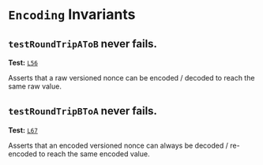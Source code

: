 # `Encoding` Invariants

## `testRoundTripAToB` never fails.
**Test:** [`L56`](https://github.com/ethereum-optimism/optimism/tree/develop/packages/contracts-bedrock/contracts/echidna/FuzzEncoding.sol#L56)

Asserts that a raw versioned nonce can be encoded / decoded to reach the same raw value. 


## `testRoundTripBToA` never fails.
**Test:** [`L67`](https://github.com/ethereum-optimism/optimism/tree/develop/packages/contracts-bedrock/contracts/echidna/FuzzEncoding.sol#L67)

Asserts that an encoded versioned nonce can always be decoded / re-encoded to reach the same encoded value. 
